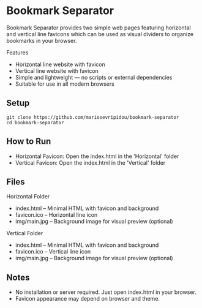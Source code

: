 # Bookmark Separator

Bookmark Separator provides two simple web pages featuring horizontal and vertical line favicons which can be used as visual dividers to organize bookmarks in your browser.

Features
- Horizontal line website with favicon
- Vertical line website with favicon
- Simple and lightweight — no scripts or external dependencies
- Suitable for use in all modern browsers

## Setup
```
git clone https://github.com/mariosevripidou/bookmark-separator
cd bookmark-separator
```
## How to Run

- Horizontal Favicon: Open the index.html in the 'Horizontal' folder
- Vertical Favicon: Open the index.html in the 'Vertical' folder

## Files 

Horizontal Folder
- index.html – Minimal HTML with favicon and background
- favicon.ico – Horizontal line icon
- img/main.jpg – Background image for visual preview (optional)

Vertical Folder
- index.html – Minimal HTML with favicon and background
- favicon.ico – Vertical line icon
- img/main.jpg – Background image for visual preview (optional)

## Notes
- No installation or server required. Just open index.html in your browser.
- Favicon appearance may depend on browser and theme.
